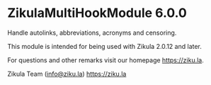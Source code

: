# ZikulaMultiHookModule 6.0.0

Handle autolinks, abbreviations, acronyms and censoring.

This module is intended for being used with Zikula 2.0.12 and later.

For questions and other remarks visit our homepage https://ziku.la.

Zikula Team (info@ziku.la)
https://ziku.la
